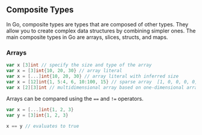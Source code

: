## Composite Types
In Go, composite types are types that are composed of other types. They allow you to create complex data structures by combining simpler ones. The main composite types in Go are arrays, slices, structs, and maps.

### Arrays


```Go
var x [3]int // specify the size and type of the array
var x = [3]int{10, 20, 30} // array literal
var x = [...]int{10, 20, 30} // array literal with inferred size
var x = [12]int{1, 5:4, 6, 10:100, 15} // sparse array  [1, 0, 0, 0, 0, 4, 6, 0, 0, 0, 100, 15]
var x [2][3]int // multidimensional array based on one-dimensional arrays

```

Arrays can be compared using the `==` and `!=` operators.

```Go
var x = [...]int{1, 2, 3}
var y = [3]int{1, 2, 3}

x == y // evaluates to true

```








